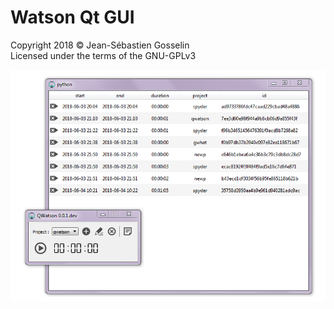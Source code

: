 # Watson Qt GUI
Copyright 2018 © Jean-Sébastien Gosselin<br>
Licensed under the terms of the GNU-GPLv3

![screenshot](https://github.com/jnsebgosselin/qwatson/blob/master/images/qwatson_printscreen.png)
